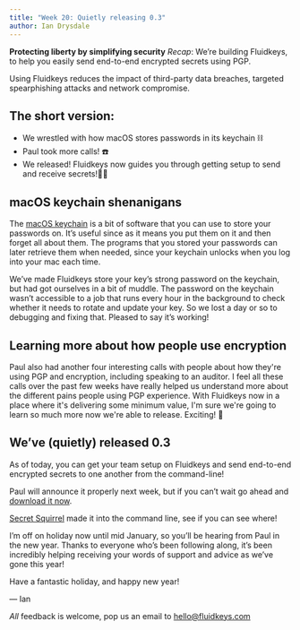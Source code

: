 ```yaml
---
title: "Week 20: Quietly releasing 0.3"
author: Ian Drysdale
---
```

**Protecting liberty by simplifying security**
_Recap_: We’re building Fluidkeys, to help you easily send end-to-end encrypted secrets using PGP.

Using Fluidkeys reduces the impact of third-party data breaches, targeted spearphishing attacks and network compromise.

## The short version:
* We wrestled with how macOS stores passwords in its keychain ⛓
* Paul took more calls! ☎️
* We released! Fluidkeys now guides you through getting setup to send and receive secrets!🕵️‍♀️

## macOS keychain shenanigans
The [macOS keychain](https://www.umkc.edu/is/support/services/macintosh/keychain.asp) is a bit of software that you can use to store your passwords on. It’s useful since as it means you put them on it and then forget all about them. The programs that you stored your passwords can later retrieve them when needed, since your keychain unlocks when you log into your mac each time.

We’ve made Fluidkeys store your key’s strong password on the keychain, but had got ourselves in a bit of muddle. The password on the keychain wasn’t accessible to a job that runs every hour in the background to check whether it needs to rotate and update your key. So we lost a day or so to debugging and fixing that. Pleased to say it’s working!

## Learning more about how people use encryption
Paul also had another four interesting calls with people about how they're using PGP and encryption, including speaking to an auditor. I feel all these calls over the past few weeks have really helped us understand more about the different pains people using PGP experience. With Fluidkeys now in a place where it's delivering some minimum value, I'm sure we're going to learn so much more now we're able to release. Exciting! 🚀

## We’ve (quietly) released 0.3
As of today, you can get your team setup on Fluidkeys and send end-to-end encrypted secrets to one another from the command-line!

Paul will announce it properly next week, but if you can’t wait go ahead and [download it now](https://download.fluidkeys.com/).

[Secret Squirrel](https://www.fluidkeys.com/weeknotes/week-19/) made it into the command line, see if you can see where!

I’m off on holiday now until mid January, so you’ll be hearing from Paul in the new year. Thanks to everyone who’s been following along, it’s been incredibly helping receiving your words of support and advice as we’ve gone this year!

Have a fantastic holiday, and happy new year!

— Ian

*All* feedback is welcome, pop us an email to
[hello@fluidkeys.com](mailto:hello@fluidkeys.com)
